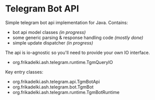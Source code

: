 Telegram Bot API
====================

Simple telegram bot api implementation for Java.
Contains:
- bot api model classes *(in progress)*
- some generic parsing & response handling code *(mostly done)*
- simple update dispatcher *(in progress)*

The api is io-agnostic so you'll need to provide your own IO interface.
- org.frikadelki.ash.telegram.runtime.TgmQueryIO

Key entry classes:
- org.frikadelki.ash.telegram.api.TgmBotApi
- org.frikadelki.ash.telegram.bot.TgmBot
- org.frikadelki.ash.telegram.runtime.TgmBotRuntime